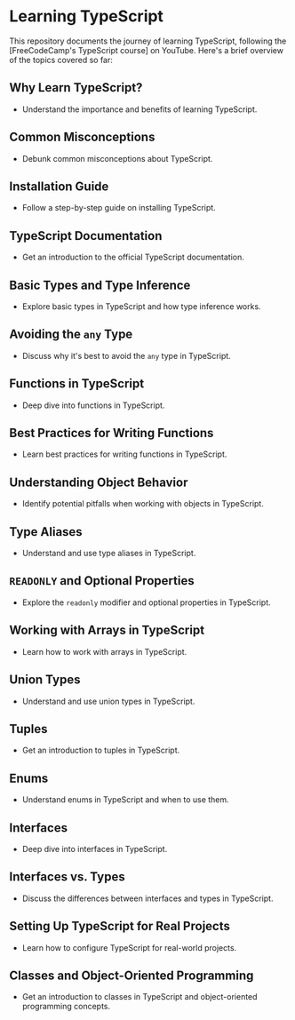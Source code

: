 # Learning TypeScript

This repository documents the journey of learning TypeScript, following the [FreeCodeCamp's TypeScript course] on YouTube. Here's a brief overview of the topics covered so far:

## Why Learn TypeScript?

- Understand the importance and benefits of learning TypeScript.

## Common Misconceptions

- Debunk common misconceptions about TypeScript.

## Installation Guide

- Follow a step-by-step guide on installing TypeScript.

## TypeScript Documentation

- Get an introduction to the official TypeScript documentation.

## Basic Types and Type Inference

- Explore basic types in TypeScript and how type inference works.

## Avoiding the `any` Type

- Discuss why it's best to avoid the `any` type in TypeScript.

## Functions in TypeScript

- Deep dive into functions in TypeScript.

## Best Practices for Writing Functions

- Learn best practices for writing functions in TypeScript.

## Understanding Object Behavior

- Identify potential pitfalls when working with objects in TypeScript.

## Type Aliases

- Understand and use type aliases in TypeScript.

## `READONLY` and Optional Properties

- Explore the `readonly` modifier and optional properties in TypeScript.

## Working with Arrays in TypeScript

- Learn how to work with arrays in TypeScript.

## Union Types

- Understand and use union types in TypeScript.

## Tuples

- Get an introduction to tuples in TypeScript.

## Enums

- Understand enums in TypeScript and when to use them.

## Interfaces

- Deep dive into interfaces in TypeScript.

## Interfaces vs. Types

- Discuss the differences between interfaces and types in TypeScript.

## Setting Up TypeScript for Real Projects

- Learn how to configure TypeScript for real-world projects.

## Classes and Object-Oriented Programming

- Get an introduction to classes in TypeScript and object-oriented programming concepts.
